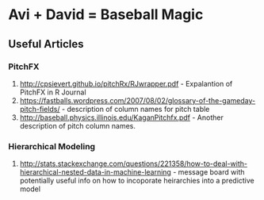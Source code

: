 # Avi + David = Baseball Magic

## Useful Articles
### PitchFX
1. http://cpsievert.github.io/pitchRx/RJwrapper.pdf - Expalantion of PitchFX in R Journal
2. https://fastballs.wordpress.com/2007/08/02/glossary-of-the-gameday-pitch-fields/ - description of column names for pitch table
3. http://baseball.physics.illinois.edu/KaganPitchfx.pdf - Another description of pitch column names.

### Hierarchical Modeling
1. http://stats.stackexchange.com/questions/221358/how-to-deal-with-hierarchical-nested-data-in-machine-learning - message board with potentially useful info on how to incoporate heirarchies into a predictive model

